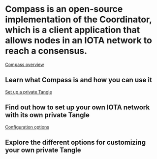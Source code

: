 # Compass is an open-source implementation of the Coordinator, which is a client application that allows nodes in an IOTA network to reach a consensus.

[Compass overview](/1.0/overview.md)
## Learn what Compass is and how you can use it

[Set up a private Tangle](/1.0/tutorials/install-compass.md)
## Find out how to set up your own IOTA network with its own private Tangle

[Configuration options](/1.0/references/compass-configuration-options.md)
## Explore the different options for customizing your own private Tangle
